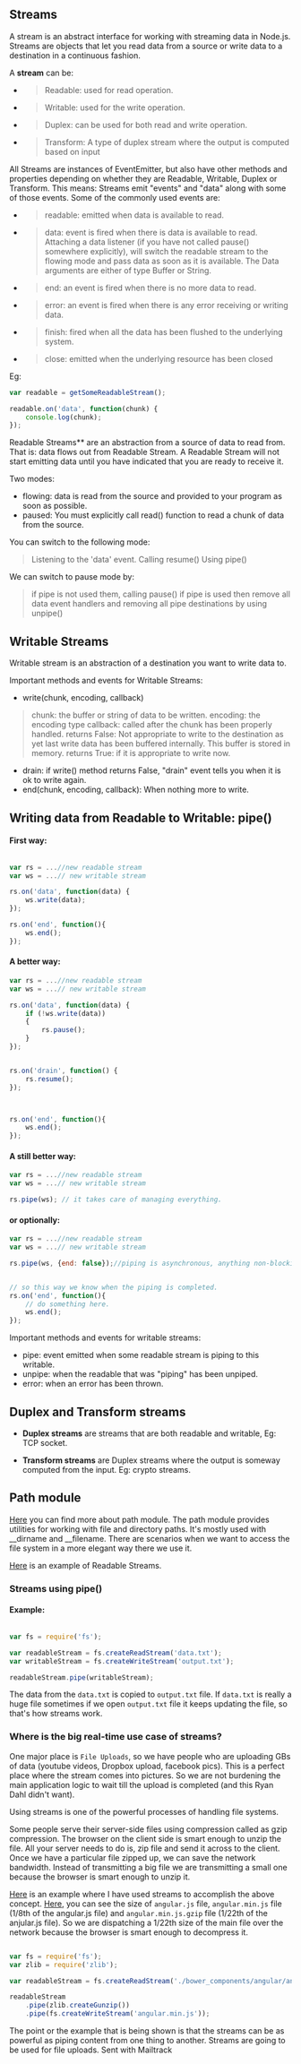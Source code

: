 
## Streams

A stream is an abstract interface for working with streaming data in Node.js. Streams are objects that let you read data from a source or write data to a destination in a continuous fashion.

A **stream** can be:

- > Readable: used for read operation.
- > Writable: used for the write operation.
- > Duplex: can be used for both read and write operation.
- > Transform: A type of duplex stream where the output is computed based on input


All Streams are instances of EventEmitter, but also have other methods and properties depending on whether they are Readable, Writable, Duplex or Transform. This means: Streams emit "events" and "data" along with some of those events. Some of the commonly used events are:


- > readable: emitted when data is available to read.
- > data: event is fired when there is data is available to read. Attaching a data listener (if you have not called pause() somewhere explicitly), will switch the readable stream to the flowing mode and pass data as soon as it is available. The Data arguments are either of type Buffer or String.
- > end: an event is fired when there is no more data to read.
- > error: an event is fired when there is any error receiving or writing data.
- > finish: fired when all the data has been flushed to the underlying system.
- > close: emitted when the underlying resource has been closed

Eg:
```js
var readable = getSomeReadableStream();

readable.on('data', function(chunk) {
	console.log(chunk);
});
```


Readable Streams** are an abstraction from a source of data to read from. That is: data flows out from Readable Stream. A Readable Stream will not start emitting data until you have indicated that you are ready to receive it.

Two modes:
- flowing: data is read from the source and provided to your program as soon as possible.
- paused: You must explicitly call read() function to read a chunk of data from the source.


You can switch to the following mode:
> Listening to the 'data' event.
> Calling resume()
> Using pipe()

We can switch to pause mode by:
> if pipe is not used them, calling pause()
> if pipe is used then remove all data event handlers and removing all pipe destinations by using unpipe()


## Writable Streams

Writable stream is an abstraction of a destination you want to write data to.

Important methods and events for Writable Streams:
- write(chunk, encoding, callback)
> chunk: the buffer or string of data to be written.
> encoding: the encoding type
> callback: called after the chunk has been properly handled.
> returns False: Not appropriate to write to the destination as yet last write data has been buffered internally. This buffer is stored in memory.
> returns True: if it is appropriate to write now.

- drain: if write() method returns False, "drain" event tells you when it is ok to write again.
- end(chunk, encoding, callback): When nothing more to write.


## Writing data from Readable to Writable: pipe()

#### First way:

```js

var rs = ...//new readable stream
var ws = ...// new writable stream

rs.on('data', function(data) {
	ws.write(data);
});

rs.on('end', function(){
	ws.end();
});

```


#### A better way:

```js
var rs = ...//new readable stream
var ws = ...// new writable stream

rs.on('data', function(data) {
	if (!ws.write(data))
	{
		rs.pause();
	}
});


rs.on('drain', function() {
	rs.resume();
});



rs.on('end', function(){
	ws.end();
});


```

#### A still better way:

```js
var rs = ...//new readable stream
var ws = ...// new writable stream

rs.pipe(ws); // it takes care of managing everything.

```

#### or optionally:

```js
var rs = ...//new readable stream
var ws = ...// new writable stream

rs.pipe(ws, {end: false});//piping is asynchronous, anything non-blocking you write below it will get executed first.


// so this way we know when the piping is completed.
rs.on('end', function(){
	// do something here.
	ws.end();
});


```

Important methods and events for writable streams:

- pipe: event emitted when some readable stream is piping to this writable.
- unpipe: when the readable that was "piping" has been unpiped.
- error: when an error has been thrown.

## Duplex and Transform streams

- **Duplex streams** are streams that are both readable and writable, Eg: TCP socket.

- **Transform streams** are Duplex streams where the output is someway computed from the input. Eg: crypto streams.

## Path module

[Here](https://nodejs.org/api/path.html) you can find more about path module. The path module provides utilities for working with file and directory paths. It's mostly used with __dirname and __filename. There are scenarios when we want to access the file system in a more elegant way there we use it.

[Here](./index.js) is an example of Readable Streams.

### Streams using pipe()

#### Example:

```js

var fs = require('fs');

var readableStream = fs.createReadStream('data.txt');
var writableStream = fs.createWriteStream('output.txt');

readableStream.pipe(writableStream);

```

The data from the `data.txt` is copied to `output.txt` file. If `data.txt` is really a huge file sometimes if we open `output.txt` file it keeps updating the file, so that's how streams work.

### Where is the big real-time use case of streams?

One major place is `File Uploads`, so we have people who are uploading GBs of data (youtube videos, Dropbox upload, facebook pics). This is a perfect place where the stream comes into pictures. So we are not burdening the main application logic to wait till the upload is completed (and this Ryan Dahl didn't want).


Using streams is one of the powerful processes of handling file systems.

Some people serve their server-side files using compression called as gzip compression. The browser on the client side is smart enough to unzip the file. All your server needs to do is, zip file and send it across to the client. Once we have a particular file zipped up, we can save the network bandwidth. Instead of transmitting a big file we are transmitting a small one because the browser is smart enough to unzip it.

[Here](./index3.js) is an example where I have used streams to accomplish the above concept. [Here](./bower_components/angular), you can see the size of `angular.js` file, `angular.min.js` file (1/8th of the angular.js file) and `angular.min.js.gzip` file (1/22th of  the anjular.js file). So we are dispatching a 1/22th size of the main file over the network because the browser is smart enough to decompress it.


```js

var fs = require('fs');
var zlib = require('zlib');

var readableStream = fs.createReadStream('./bower_components/angular/angular.min.js.gzip');

readableStream
    .pipe(zlib.createGunzip())
    .pipe(fs.createWriteStream('angular.min.js'));

```

The point or the example that is being shown is that the streams can be as powerful as piping content from one thing to another. Streams are going to be used for file uploads.
  Sent with Mailtrack
